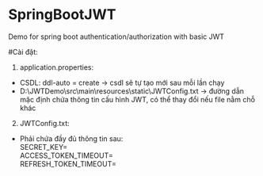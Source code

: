 # SpringBootJWT
Demo for spring boot authentication/authorization with basic JWT

#Cài đặt: 
1. application.properties:
+ CSDL: ddl-auto = create -> csdl sẽ tự tạo mới sau mỗi lần chạy
+ D:\\JWTDemo\\src\\main\\resources\\static\\JWTConfig.txt -> đường dẫn mặc định chứa thông tin cấu hình JWT, có thể thay đổi nếu file nằm chỗ khác

2. JWTConfig.txt: 
+ Phải chứa đầy đủ thông tin sau:   
SECRET_KEY=  
ACCESS_TOKEN_TIMEOUT=  
REFRESH_TOKEN_TIMEOUT=  
